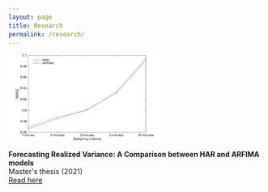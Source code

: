 ```yaml
---
layout: page
title: Research
permalink: /research/
---
```

<img src="images/intervals.png" width="300">  

**Forecasting Realized Variance: A Comparison between HAR and ARFIMA models**   
Master's thesis (2021)    
[Read here](http://www.cek.ef.uni-lj.si/magister/marjanovic4166-B.pdf)
